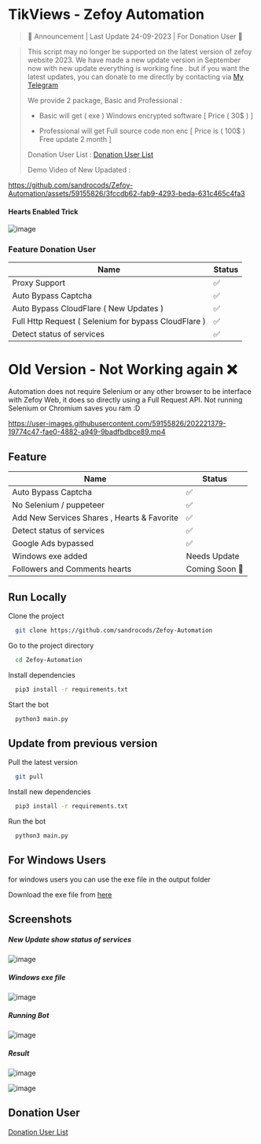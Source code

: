 # TikViews - Zefoy Automation
>  📢 Announcement  | Last Update 24-09-2023 | For Donation User 📢

> This script may no longer be supported on the latest version of zefoy website 2023. We have made a new update version in September now with new update everything is working fine . but if you want the latest updates, you can donate to me directly by contacting via  [My Telegram](https://t.me/Sandroputraaa)
>
> We provide 2 package, Basic and Professional :
> 
> - Basic will get ( exe ) Windows encrypted software [ Price ( 30$ ) ]
> 
> - Professional will get Full source code non enc [ Price is ( 100$ ) Free update 2 month ]  
>
> Donation User List : [Donation User List](https://github.com/sandrocods/Zefoy-Automation/blob/master/donation-userlist.md)
> 
> Demo Video of New Upadated : 



https://github.com/sandrocods/Zefoy-Automation/assets/59155826/3fccdb62-fab9-4293-beda-631c465c4fa3

#### Hearts Enabled Trick 
![image](https://github.com/sandrocods/Zefoy-Automation/assets/59155826/243feca8-91bd-43e0-9ced-7d14dc63022e)



### Feature Donation User

| Name                                        | Status           |
|---------------------------------------------|------------------|
| Proxy Support                               | ✅               |
| Auto Bypass Captcha                         | ✅               |
| Auto Bypass CloudFlare ( New Updates )      | ✅               |
| Full Http Request ( Selenium for bypass CloudFlare )      | ✅ |
| Detect status of services                   | ✅               |



# Old Version - Not Working again ❌


Automation does not require Selenium or any other browser to be interface with Zefoy Web, it does so directly using a Full Request API. Not running Selenium or Chromium saves you ram :D


https://user-images.githubusercontent.com/59155826/202221379-19774c47-fae0-4882-a949-9badfbdbce89.mp4



## Feature

| Name                                        | Status         |
|---------------------------------------------|-----------------|
| Auto Bypass Captcha                         | ✅              |
| No Selenium / puppeteer                     | ✅              |
| Add New Services Shares , Hearts & Favorite | ✅              |
| Detect status of services                   | ✅              |
| Google Ads bypassed                         | ✅              |
| Windows exe added                           | Needs Update     |
| Followers and Comments hearts               | Coming Soon 🚀  |


## Run Locally

Clone the project

```bash
  git clone https://github.com/sandrocods/Zefoy-Automation
```

Go to the project directory

```bash
  cd Zefoy-Automation
```

Install dependencies

```bash
  pip3 install -r requirements.txt
```

Start the bot

```bash
  python3 main.py
```

## Update from previous version

Pull the latest version

```bash
  git pull
```

Install new dependencies

``` bash
  pip3 install -r requirements.txt
```

Run the bot

```bash
  python3 main.py
```

## For Windows Users
for windows users you can use the exe file in the output folder

Download the exe file from [here](https://github.com/sandrocods/Zefoy-Automation/blob/master/output/Zefoy%20Automation%20for%20Windows.exe)


## Screenshots

##### New Update show status of services
![image](https://user-images.githubusercontent.com/59155826/198283383-f5d7e498-75e0-4022-9f50-c306effe06a5.png)

##### Windows exe file
![image](https://user-images.githubusercontent.com/59155826/198288637-2d2c4e0c-0833-44a9-92fa-21030284d669.png)

##### Running Bot
![image](https://user-images.githubusercontent.com/59155826/199298149-c7fba786-9a99-4871-91dc-73f158af3b03.png)

##### Result 
![image](https://user-images.githubusercontent.com/59155826/190060159-ac0c94de-d39a-4077-a4cf-09869d06456e.png)

![image](https://user-images.githubusercontent.com/59155826/198283698-68c04774-070e-47e8-9d58-1cf708502a07.png)

## Donation User

[Donation User List](https://raw.githubusercontent.com/sandrocods/Zefoy-Automation/master/donation-userlist.md)





